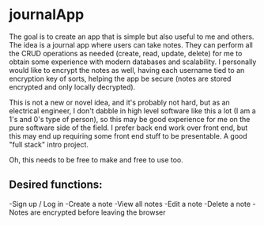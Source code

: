 # journalApp
The goal is to create an app that is simple but also useful to me and others. The idea is a journal app where users can take notes. They can perform all the CRUD operations as needed (create, read, update, delete) for me to obtain some experience with modern databases and scalability. I personally would like to encrypt the notes as well, having each username tied to an encryption key of sorts, helping the app be secure (notes are stored encrypted and only locally decrypted).

This is not a new or novel idea, and it's probably not hard, but as an electrical engineer, I don't dabble in high level software like this a lot (I am a 1's and 0's type of person), so this may be good experience for me on the pure software side of the field. I prefer back end work over front end, but this may end up requiring some front end stuff to be presentable. A good "full stack" intro project.

Oh, this needs to be free to make and free to use too.

## Desired functions:
-Sign up / Log in
-Create a note
-View all notes
-Edit a note
-Delete a note
-Notes are encrypted before leaving the browser
